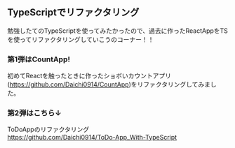 ## TypeScriptでリファクタリング
勉強したてのTypeScriptを使ってみたかったので、過去に作ったReactAppをTSを使ってリファクタリングしていこうのコーナー！！

### 第1弾はCountApp!
初めてReactを触ったときに作ったショボいカウントアプリ(<a>https://github.com/Daichi0914/CountApp</a>)をリファクタリングしてみました。

### 第2弾はこちら↓
ToDoAppのリファクタリング</br>
<a>https://github.com/Daichi0914/ToDo-App_With-TypeScript</a>
